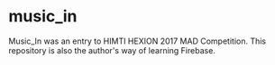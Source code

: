 # music_in
Music_In was an entry to HIMTI HEXION 2017 MAD Competition. This repository is also the author's way of learning Firebase.
